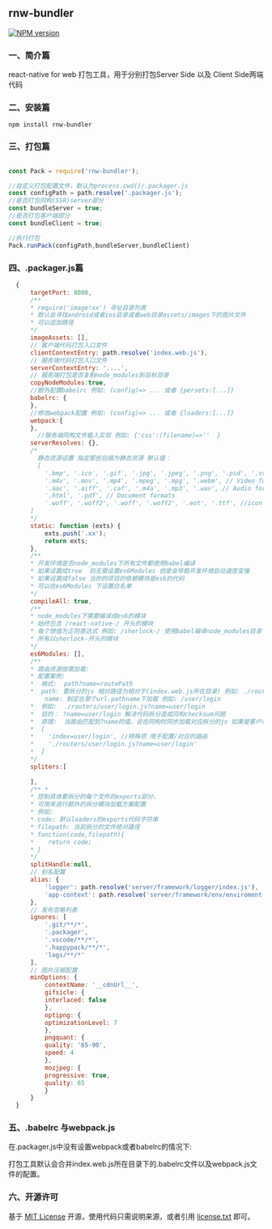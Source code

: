## rnw-bundler

[![NPM version][npm-image]][npm-url]

### 一、简介篇

react-native for web 打包工具，用于分别打包Server Side 以及 Client Side两端代码


### 二、安装篇

    npm install rnw-bundler
    
     
### 三、打包篇

```js

const Pack = require('rnw-bundler');

//自定义打包配置文件，默认为process.cwd()/.packager.js
const configPath = path.resolve('.packager.js');
//是否打包同构(SSR)server部分
const bundleServer = true;
//是否打包客户端部分
const bundleClient = true;

//执行打包
Pack.runPack(configPath,bundleServer,bundleClient)

```

### 四、.packager.js篇

```js
  {
      targetPort: 8080,
      /**
      * require('image!xx') 寻址目录列表
      * 默认会寻找android或者ios目录或者web目录assets/images下的图片文件
      * 可以追加路径
      */
      imageAssets: [],
      // 客户端代码打包入口文件
      clientContextEntry: path.resolve('index.web.js'),
      // 服务端代码打包入口文件
      serverContextEntry: '....',
      // 服务端打包是否复制node_modules到目标目录
      copyNodeModules:true,
      //额外配置babelrc 例如: (config)=> ... 或者 {persets:[...]}
      babelrc: {
      },
      //修改webpack配置 例如: (config)=> ... 或者 {loaders:[...]}
      webpack:{
      },
        //服务端同构文件载入实现 例如: {'css':(filename)=>''  }
      serverResolves: {},
      /*
        静态资源设置 指定那些后缀为静态资源 默认值：
        [
          '.bmp', '.ico', '.gif', '.jpg', '.jpeg', '.png', '.psd', '.svg', '.webp', // Image formats
          '.m4v', '.mov', '.mp4', '.mpeg', '.mpg', '.webm', // Video formats
          '.aac', '.aiff', '.caf', '.m4a', '.mp3', '.wav', // Audio formats
          '.html', '.pdf', // Document formats
          '.woff', '.woff2', '.woff', '.woff2', '.eot', '.ttf', //icon font
      ]
      */
      static: function (exts) {
          exts.push('.xx');
          return exts;
      },
      /**
      * 开发环境是否node_modules下所有文件都使用babel编译
      * 如果设置成true  则无需设置es6Modules 但是会导致开发环境启动速度变慢
      * 如果设置成false 当你的项目的依赖模块是es6的代码 
      * 可以在es6Modules 下设置白名单
      */
      compileAll: true,
      /**
      * node_modules下需要编译成es6的模块
      * 始终包含 /react-native-/ 开头的模块
      * 每个想值为正则表达式 例如: /sherlock-/ 使用babel编译node_modules目录下
      * 所有以sherlock-开头的模块
      */
      es6Modules: [],
      /**
      * 路由资源按需加载:
      * 配置案例:
      *  格式:  path?name=routePath
      *  path: 要拆分的js 相对路径为相对于(index.web.js所在目录) 例如: ./routers/user/login.js
          name: 制定在那个url.pathname下加载 例如: /user/login
      *  例如:  ./routers/user/login.js?name=user/login
      *  目的： ?name=user/login 解决代码拆分造成同构checksum问题
      *  原理:  当路由匹配到?name的值，会在同构时同步加载对应拆分的js 如果是客户端pushstate则异步加载
      *  [
      *    'index=user/login', //特殊项 用于配置/对应的路由
      *    './routers/user/login.js?name=user/login'
      *  ]
      */
      spliters:[
        
      ],
      /** *
      * 控制具体要拆分的每个文件的exports部分，
      * 可用来进行额外的拆分模块加载方案配置
      * 例如: 
      * code: 默认loaders的exports代码字符串
      * filepath: 当前拆分的文件绝对路径
      * function(code,filepath){
      *    return code;
      * }
      */
      splitHandle:null,
      // 别名配置
      alias: {
          'logger': path.resolve('server/framework/logger/index.js'),
          'app-context': path.resolve('server/framework/env/enviroment.js')
      },
      // 发布忽略列表
      ignores: [
          '.git/**/*',
          '.packager',
          '.vscode/**/*',
          '.happypack/**/*',
          'logs/**/*'
      ],
      // 图片压缩配置
      minOptions: {
          contextName: '__cdnUrl__',
          gifsicle: {
          interlaced: false
          },
          optipng: {
          optimizationLevel: 7
          },
          pngquant: {
          quality: '65-90',
          speed: 4
          },
          mozjpeg: {
          progressive: true,
          quality: 65
          }
      }
  }

```

### 五、.babelrc 与webpack.js

在.packager.js中没有设置webpack或者babelrc的情况下:

打包工具默认会合并index.web.js所在目录下的.babelrc文件以及webpack.js文件的配置。

### 六、开源许可
基于 [MIT License](http://zh.wikipedia.org/wiki/MIT_License) 开源，使用代码只需说明来源，或者引用 [license.txt](https://github.com/sofish/typo.css/blob/master/license.txt) 即可。

[npm-url]: https://www.npmjs.com/package/rnw-bundler
[npm-image]: https://img.shields.io/npm/v/rnw-bundler.svg